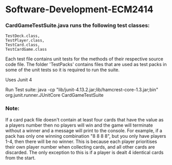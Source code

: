 # Software-Development-ECM2414

### CardGameTestSuite.java runs the following test classes: 
    TestDeck.class,
    TestPlayer.class,
    TestCard.class,
    TestCardGame.class

Each test file contains unit tests for the methods of their respective source code file.
The folder 'TestPacks' contains files that are used as test packs in some of the unit tests so it is required to run the suite.

Uses Junit 4

Run Test suite:
java -cp "lib/junit-4.13.2.jar;lib/hamcrest-core-1.3.jar;bin" org.junit.runner.JUnitCore CardGameTestSuite

### Note:
If a card pack file doesn't contain at least four cards that have the value as a players number then no players will win and the game will terminate without a winner and a message will print to the console.
For example, if a pack has only one winning combination "8 8 8 8", but you only have players 1-4, then there will be no winner.
This is because each player prioritises their own player number when collecting cards, and all other cards are discarded.
The only exception to this is if a player is dealt 4 identical cards from the start.